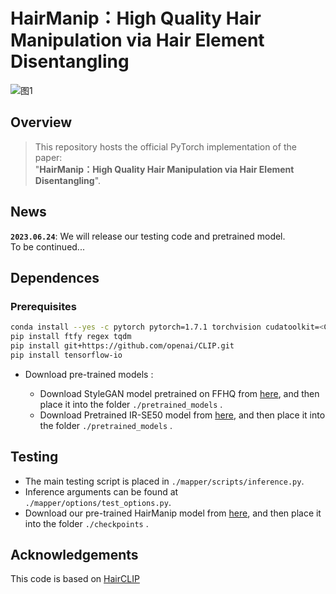 # HairManip：High Quality Hair Manipulation via Hair Element Disentangling
![图1](https://github.com/Zlin0530/HairManip/blob/main/images/fig1.jpg)

## Overview
> This repository hosts the official PyTorch implementation of the paper:  
>  "**HairManip：High Quality Hair Manipulation via Hair Element Disentangling**".  

## News
**`2023.06.24`**: We will release our testing code and pretrained model.   
  To be continued...

## Dependences
### Prerequisites
```bash
conda install --yes -c pytorch pytorch=1.7.1 torchvision cudatoolkit=<CUDA_VERSION>
pip install ftfy regex tqdm
pip install git+https://github.com/openai/CLIP.git
pip install tensorflow-io
```

- Download pre-trained models :

  - Download StyleGAN model pretrained on FFHQ from [here](https://drive.google.com/file/d/11r6dZpNXrwqWRckIqeXQmQ9NaLDjRfq7/view?usp=sharing), and then place it into the folder `./pretrained_models` .
  - Download Pretrained IR-SE50 model from [here](https://drive.google.com/file/d/1On1Tg0FftyHANycWzIyWwDVpJz1ljuSc/view?usp=sharing), and then place it into the folder `./pretrained_models` .

  

## Testing
- The main testing script is placed in `./mapper/scripts/inference.py`.
- Inference arguments can be found at `./mapper/options/test_options.py`.
- Download our pre-trained HairManip model from [here](https://drive.google.com/file/d/1Wyy46o3yN057rh4BlVDlGziC5jEcg7It/view?usp=sharing), and then place it into the folder `./checkpoints` .


## Acknowledgements
This code is based on [HairCLIP](https://github.com/wty-ustc/HairCLIP)
